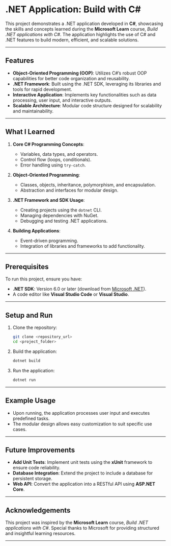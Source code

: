 # .NET Application: Build with C#

This project demonstrates a .NET application developed in **C#**, showcasing the skills and concepts learned during the **Microsoft Learn** course, *Build .NET applications with C#*. The application highlights the use of C# and .NET features to build modern, efficient, and scalable solutions.

---

## Features

- **Object-Oriented Programming (OOP)**: Utilizes C#’s robust OOP capabilities for better code organization and reusability.
- **.NET Framework**: Built using the .NET SDK, leveraging its libraries and tools for rapid development.
- **Interactive Application**: Implements key functionalities such as data processing, user input, and interactive outputs.
- **Scalable Architecture**: Modular code structure designed for scalability and maintainability.

---

## What I Learned

1. **Core C# Programming Concepts**:
   - Variables, data types, and operators.
   - Control flow (loops, conditionals).
   - Error handling using `try-catch`.

2. **Object-Oriented Programming**:
   - Classes, objects, inheritance, polymorphism, and encapsulation.
   - Abstraction and interfaces for modular design.

3. **.NET Framework and SDK Usage**:
   - Creating projects using the `dotnet` CLI.
   - Managing dependencies with NuGet.
   - Debugging and testing .NET applications.

4. **Building Applications**:
   - Event-driven programming.
   - Integration of libraries and frameworks to add functionality.

---

## Prerequisites

To run this project, ensure you have:

- **.NET SDK**: Version 6.0 or later (download from [Microsoft .NET](https://dotnet.microsoft.com/)).
- A code editor like **Visual Studio Code** or **Visual Studio**.

---

## Setup and Run

1. Clone the repository:
   ```bash
   git clone <repository_url>
   cd <project_folder>
   ```

2. Build the application:
   ```bash
   dotnet build
   ```

3. Run the application:
   ```bash
   dotnet run
   ```

---

## Example Usage

- Upon running, the application processes user input and executes predefined tasks. 
- The modular design allows easy customization to suit specific use cases.

---

## Future Improvements

- **Add Unit Tests**: Implement unit tests using the **xUnit** framework to ensure code reliability.
- **Database Integration**: Extend the project to include a database for persistent storage.
- **Web API**: Convert the application into a RESTful API using **ASP.NET Core**.

---

## Acknowledgements

This project was inspired by the **Microsoft Learn** course, *Build .NET applications with C#*. Special thanks to Microsoft for providing structured and insightful learning resources.

---
